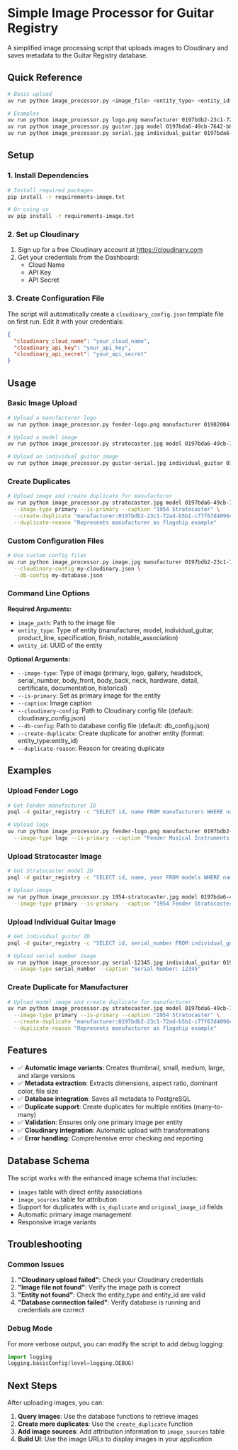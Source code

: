 # Simple Image Processor for Guitar Registry

A simplified image processing script that uploads images to Cloudinary and saves metadata to the Guitar Registry database.

## Quick Reference

```bash
# Basic upload
uv run python image_processor.py <image_file> <entity_type> <entity_id> [options]

# Examples
uv run python image_processor.py logo.png manufacturer 0197bdb2-23c1-72ad-b5b1-c77f67d4896c --image-type logo --is-primary
uv run python image_processor.py guitar.jpg model 0197bda6-49cb-7642-b812-b7b1c2af7824 --image-type primary --is-primary --caption "1954 Stratocaster"
uv run python image_processor.py serial.jpg individual_guitar 0197bda6-49cb-7642-b812-b7b1c2af7824 --image-type serial_number
```

## Setup

### 1. Install Dependencies

```bash
# Install required packages
pip install -r requirements-image.txt

# Or using uv
uv pip install -r requirements-image.txt
```

### 2. Set up Cloudinary

1. Sign up for a free Cloudinary account at https://cloudinary.com
2. Get your credentials from the Dashboard:
   - Cloud Name
   - API Key
   - API Secret

### 3. Create Configuration File

The script will automatically create a `cloudinary_config.json` template file on first run. Edit it with your credentials:

```json
{
  "cloudinary_cloud_name": "your_cloud_name",
  "cloudinary_api_key": "your_api_key",
  "cloudinary_api_secret": "your_api_secret"
}
```

## Usage

### Basic Image Upload

```bash
# Upload a manufacturer logo
uv run python image_processor.py fender-logo.png manufacturer 01982004-3a25-75cf-832c-552b20e8975f --image-type logo --is-primary --caption "Fender Logo"

# Upload a model image
uv run python image_processor.py stratocaster.jpg model 0197bda6-49cb-7642-b812-b7b1c2af7824 --image-type primary --is-primary --caption "1954 Stratocaster"

# Upload an individual guitar image
uv run python image_processor.py guitar-serial.jpg individual_guitar 0197bda6-49cb-7642-b812-b7b1c2af7824 --image-type serial_number --caption "Serial Number Detail"
```

### Create Duplicates

```bash
# Upload image and create duplicate for manufacturer
uv run python image_processor.py stratocaster.jpg model 0197bda6-49cb-7642-b812-b7b1c2af7824 \
  --image-type primary --is-primary --caption "1954 Stratocaster" \
  --create-duplicate "manufacturer:0197bdb2-23c1-72ad-b5b1-c77f67d4896c" \
  --duplicate-reason "Represents manufacturer as flagship example"
```

### Custom Configuration Files

```bash
# Use custom config files
uv run python image_processor.py image.jpg manufacturer 0197bdb2-23c1-72ad-b5b1-c77f67d4896c \
  --cloudinary-config my-cloudinary.json \
  --db-config my-database.json
```

### Command Line Options

**Required Arguments:**
- `image_path`: Path to the image file
- `entity_type`: Type of entity (manufacturer, model, individual_guitar, product_line, specification, finish, notable_association)
- `entity_id`: UUID of the entity

**Optional Arguments:**
- `--image-type`: Type of image (primary, logo, gallery, headstock, serial_number, body_front, body_back, neck, hardware, detail, certificate, documentation, historical)
- `--is-primary`: Set as primary image for the entity
- `--caption`: Image caption
- `--cloudinary-config`: Path to Cloudinary config file (default: cloudinary_config.json)
- `--db-config`: Path to database config file (default: db_config.json)
- `--create-duplicate`: Create duplicate for another entity (format: entity_type:entity_id)
- `--duplicate-reason`: Reason for creating duplicate

## Examples

### Upload Fender Logo

```bash
# Get Fender manufacturer ID
psql -d guitar_registry -c "SELECT id, name FROM manufacturers WHERE name LIKE '%Fender%';"

# Upload logo
uv run python image_processor.py fender-logo.png manufacturer 0197bdb2-23c1-72ad-b5b1-c77f67d4896c \
  --image-type logo --is-primary --caption "Fender Musical Instruments Corporation Logo"
```

### Upload Stratocaster Image

```bash
# Get Stratocaster model ID
psql -d guitar_registry -c "SELECT id, name, year FROM models WHERE name = 'Stratocaster' AND year = 1954;"

# Upload image
uv run python image_processor.py 1954-stratocaster.jpg model 0197bda6-49cb-7642-b812-b7b1c2af7824 \
  --image-type primary --is-primary --caption "1954 Fender Stratocaster - The Original"
```

### Upload Individual Guitar Image

```bash
# Get individual guitar ID
psql -d guitar_registry -c "SELECT id, serial_number FROM individual_guitars WHERE serial_number = '12345';"

# Upload serial number image
uv run python image_processor.py serial-12345.jpg individual_guitar 0197bda6-49cb-7642-b812-b7b1c2af7824 \
  --image-type serial_number --caption "Serial Number: 12345"
```

### Create Duplicate for Manufacturer

```bash
# Upload model image and create duplicate for manufacturer
uv run python image_processor.py stratocaster.jpg model 0197bda6-49cb-7642-b812-b7b1c2af7824 \
  --image-type primary --is-primary --caption "1954 Stratocaster" \
  --create-duplicate "manufacturer:0197bdb2-23c1-72ad-b5b1-c77f67d4896c" \
  --duplicate-reason "Represents manufacturer as flagship example"
```

## Features

- ✅ **Automatic image variants**: Creates thumbnail, small, medium, large, and xlarge versions
- ✅ **Metadata extraction**: Extracts dimensions, aspect ratio, dominant color, file size
- ✅ **Database integration**: Saves all metadata to PostgreSQL
- ✅ **Duplicate support**: Create duplicates for multiple entities (many-to-many)
- ✅ **Validation**: Ensures only one primary image per entity
- ✅ **Cloudinary integration**: Automatic upload with transformations
- ✅ **Error handling**: Comprehensive error checking and reporting

## Database Schema

The script works with the enhanced image schema that includes:

- `images` table with direct entity associations
- `image_sources` table for attribution
- Support for duplicates with `is_duplicate` and `original_image_id` fields
- Automatic primary image management
- Responsive image variants

## Troubleshooting

### Common Issues

1. **"Cloudinary upload failed"**: Check your Cloudinary credentials
2. **"Image file not found"**: Verify the image path is correct
3. **"Entity not found"**: Check the entity_type and entity_id are valid
4. **"Database connection failed"**: Verify database is running and credentials are correct

### Debug Mode

For more verbose output, you can modify the script to add debug logging:

```python
import logging
logging.basicConfig(level=logging.DEBUG)
```

## Next Steps

After uploading images, you can:

1. **Query images**: Use the database functions to retrieve images
2. **Create more duplicates**: Use the `create_duplicate` function
3. **Add image sources**: Add attribution information to `image_sources` table
4. **Build UI**: Use the image URLs to display images in your application 